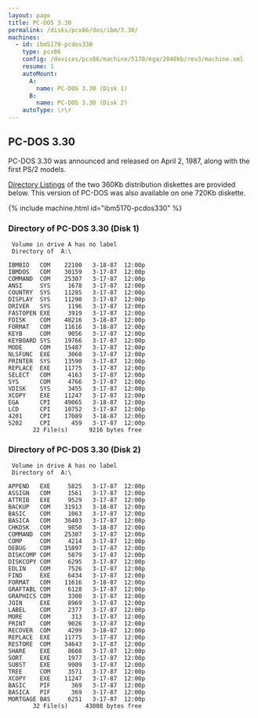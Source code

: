 ```yaml
---
layout: page
title: PC-DOS 3.30
permalink: /disks/pcx86/dos/ibm/3.30/
machines:
  - id: ibm5170-pcdos330
    type: pcx86
    config: /devices/pcx86/machine/5170/ega/2048kb/rev3/machine.xml
    resume: 1
    autoMount:
      A:
        name: PC-DOS 3.30 (Disk 1)
      B:
        name: PC-DOS 3.30 (Disk 2)
    autoType: \r\r
---
```


PC-DOS 3.30
-----------

PC-DOS 3.30 was announced and released on April 2, 1987, along with the first PS/2 models. 

[Directory Listings](#directory-of-pc-dos-330-disk-1) of the two 360Kb distribution diskettes are provided below.
This version of PC-DOS was also available on one 720Kb diskette.

{% include machine.html id="ibm5170-pcdos330" %}

### Directory of PC-DOS 3.30 (Disk 1)

	 Volume in drive A has no label
	 Directory of  A:\
	
	IBMBIO   COM    22100   3-18-87  12:00p
	IBMDOS   COM    30159   3-17-87  12:00p
	COMMAND  COM    25307   3-17-87  12:00p
	ANSI     SYS     1678   3-17-87  12:00p
	COUNTRY  SYS    11285   3-17-87  12:00p
	DISPLAY  SYS    11290   3-17-87  12:00p
	DRIVER   SYS     1196   3-17-87  12:00p
	FASTOPEN EXE     3919   3-17-87  12:00p
	FDISK    COM    48216   3-18-87  12:00p
	FORMAT   COM    11616   3-18-87  12:00p
	KEYB     COM     9056   3-17-87  12:00p
	KEYBOARD SYS    19766   3-17-87  12:00p
	MODE     COM    15487   3-17-87  12:00p
	NLSFUNC  EXE     3060   3-17-87  12:00p
	PRINTER  SYS    13590   3-17-87  12:00p
	REPLACE  EXE    11775   3-17-87  12:00p
	SELECT   COM     4163   3-17-87  12:00p
	SYS      COM     4766   3-17-87  12:00p
	VDISK    SYS     3455   3-17-87  12:00p
	XCOPY    EXE    11247   3-17-87  12:00p
	EGA      CPI    49065   3-18-87  12:00p
	LCD      CPI    10752   3-17-87  12:00p
	4201     CPI    17089   3-18-87  12:00p
	5202     CPI      459   3-17-87  12:00p
	       22 File(s)      9216 bytes free

### Directory of PC-DOS 3.30 (Disk 2)

	 Volume in drive A has no label
	 Directory of  A:\
	
	APPEND   EXE     5825   3-17-87  12:00p
	ASSIGN   COM     1561   3-17-87  12:00p
	ATTRIB   EXE     9529   3-17-87  12:00p
	BACKUP   COM    31913   3-18-87  12:00p
	BASIC    COM     1063   3-17-87  12:00p
	BASICA   COM    36403   3-17-87  12:00p
	CHKDSK   COM     9850   3-18-87  12:00p
	COMMAND  COM    25307   3-17-87  12:00p
	COMP     COM     4214   3-17-87  12:00p
	DEBUG    COM    15897   3-17-87  12:00p
	DISKCOMP COM     5879   3-17-87  12:00p
	DISKCOPY COM     6295   3-17-87  12:00p
	EDLIN    COM     7526   3-17-87  12:00p
	FIND     EXE     6434   3-17-87  12:00p
	FORMAT   COM    11616   3-18-87  12:00p
	GRAFTABL COM     6128   3-17-87  12:00p
	GRAPHICS COM     3300   3-17-87  12:00p
	JOIN     EXE     8969   3-17-87  12:00p
	LABEL    COM     2377   3-17-87  12:00p
	MORE     COM      313   3-17-87  12:00p
	PRINT    COM     9026   3-17-87  12:00p
	RECOVER  COM     4299   3-18-87  12:00p
	REPLACE  EXE    11775   3-17-87  12:00p
	RESTORE  COM    34643   3-17-87  12:00p
	SHARE    EXE     8608   3-17-87  12:00p
	SORT     EXE     1977   3-17-87  12:00p
	SUBST    EXE     9909   3-17-87  12:00p
	TREE     COM     3571   3-17-87  12:00p
	XCOPY    EXE    11247   3-17-87  12:00p
	BASIC    PIF      369   3-17-87  12:00p
	BASICA   PIF      369   3-17-87  12:00p
	MORTGAGE BAS     6251   3-17-87  12:00p
	       32 File(s)     43008 bytes free

